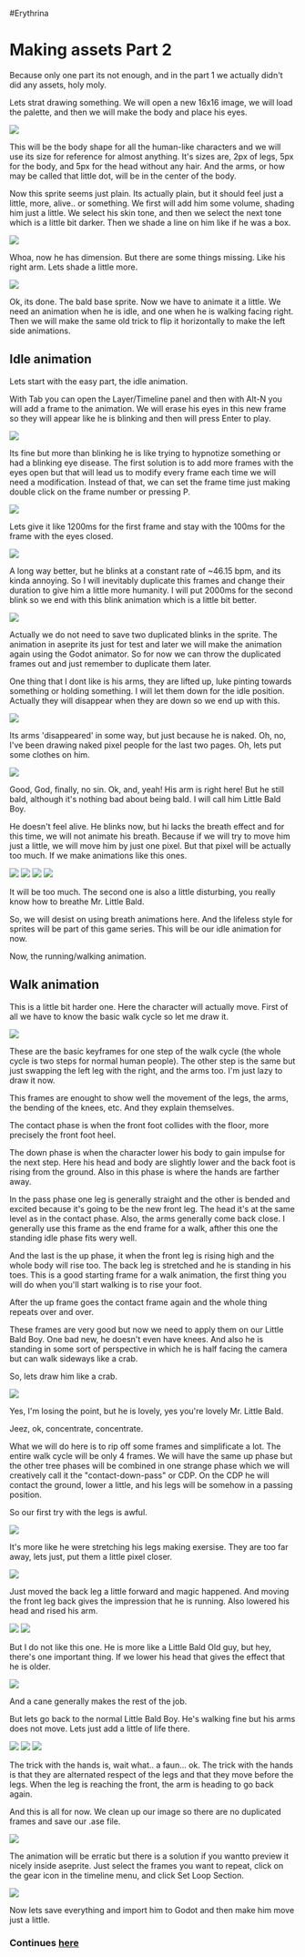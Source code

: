 #Erythrina
# Making assets Part 2

Because only one part its not enough, and in the part 1 we actually didn't did any assets, holy moly. 

Lets strat drawing something. We will open a new 16x16 image, we will load the palette, and then we will make the body and place his eyes.

![](img/2/sprite01.png)

This will be the body shape for all the human-like characters and we will use its size for reference for almost anything. It's sizes are, 2px of legs, 5px for the body, and 5px for the head without any hair. And the arms, or how may be called that little dot, will be in the center of the body.

Now this sprite seems just plain. Its actually plain, but it should feel just a little, more, alive.. or something. We first will add him some volume, shading him just a little. We select his skin tone, and then we select the next tone which is a little bit darker. Then we shade a line on him like if he was a box.

![](img/2/sprite02.png)

Whoa, now he has dimension. But there are some things missing. Like his right arm. Lets shade a little more.

![](img/2/sprite03.png)

Ok, its done. The bald base sprite. Now we have to animate it a little. We need an animation when he is idle, and one when he is walking facing right. Then we will make the same old trick to flip it horizontally to make the left side animations.

## Idle animation

Lets start with the easy part, the idle animation.

With Tab you can open the Layer/Timeline panel and then with Alt-N you will add a frame to the animation. We will erase his eyes in this new frame so they will appear like he is blinking and then will press Enter to play.

![](img/2/spritegif01.gif)

Its fine but more than blinking he is like trying to hypnotize something or had a blinking eye disease. The first solution is to add more frames with the eyes open but that will lead us to modify every frame each time we will need a modification. Instead of that, we can set the frame time just making double click on the frame number or pressing P. 

![](img/2/sprite04.png)

Lets give it like 1200ms for the first frame and stay with the 100ms for the frame with the eyes closed. 

![](img/2/spritegif02.gif)

A long way better, but he blinks at a constant rate of ~46.15 bpm, and its kinda annoying. So I will inevitably duplicate this frames and change their duration to give him a little more humanity. I will put 2000ms for the second blink so we end with this blink animation which is a little bit better.

![](img/2/spritegif03.gif)

Actually we do not need to save two duplicated blinks in the sprite. The animation in aseprite its just for test and later we will make the animation again using the Godot animator. So for now we can throw the duplicated frames out and just remember to duplicate them later.

One thing that I dont like is his arms, they are lifted up, luke pinting towards something or holding something. I will let them down for the idle position. Actually they will disappear when they are down so we end up with this.

![](img/2/spritegif04.gif)

Its arms 'disappeared' in some way, but just because he is naked. Oh, no, I've been drawing naked pixel people for the last two pages. Oh, lets put some clothes on him. 

![](img/2/spritegif05.gif)

Good, God, finally, no sin. Ok, and, yeah! His arm is right here! But he still bald, although it's nothing bad about being bald. I will call him Little Bald Boy. 

He doesn't feel alive. He blinks now, but hi lacks the breath effect and for this time, we will not animate his breath. Because if we will try to move him just a little, we will move him by just one pixel. But that pixel will be actually too much. If we make animations like this ones.

![](img/2/spritegif06.gif)   ![](img/2/spritegif07.gif)    ![](img/2/spritegif08.gif)  ![](img/2/spritegif09.gif) 

It will be too much. The second one is also a little disturbing, you really know how to breathe Mr. Little Bald. 

So, we will desist on using breath animations here. And the lifeless style for sprites will be part of this game series. This will be our idle animation for now.

Now, the running/walking animation.

## Walk animation

This is a little bit harder one. Here the character will actually move. First of all we have to know the basic walk cycle so let me draw it.

![](img/2/sprite05.png)

These are the basic keyframes for one step of the walk cycle (the whole cycle is two steps for normal human people). The other step is the same but just swapping the left leg with the right, and the arms too. I'm just lazy to draw it now.

This frames are enought to show well the movement of the legs, the arms, the bending of the knees, etc. And they explain themselves. 

The contact phase is when the front foot collides with the floor, more precisely the front foot heel. 

The down phase is when the character lower his body to gain impulse for the next step. Here his head and body are slightly lower and the back foot is rising from the ground. Also in this phase is where the hands are farther away.

In the pass phase one leg is generally straight and the other is bended and excited because it's going to be the new front leg. The head it's at the same level as in the contact phase. Also, the arms generally come back close. I generally use this frame as the end frame for a walk, afther this one the standing idle phase fits wery well.

And the last is the up phase, it when the front leg is rising high and the whole body will rise too. The back leg is stretched and he is standing in his toes. This is a good starting frame for a walk animation, the first thing you will do when you'll start walking is to rise your foot.

After the up frame goes the contact frame again and the whole thing repeats over and over.

These frames are very good but now we need to apply them on our Little Bald Boy. One bad new, he doesn't even have knees. And also he is standing in some sort of perspective in which he is half facing the camera but can walk sideways like a crab. 

So, lets draw him like a crab.

![](img/2/spritegif11.gif)

Yes, I'm losing the point, but he is lovely, yes you're lovely Mr. Little Bald. 

Jeez, ok, concentrate, concentrate. 

What we will do here is to rip off some frames and simplificate a lot. The entire walk cycle will be only 4 frames. We will have the same up phase but the other tree phases will be combined in one strange phase which we will creatively call it the "contact-down-pass" or CDP. On the CDP he will contact the ground, lower a little, and his legs will be somehow in a passing position.

So our first try with the legs is awful.


![](img/2/spritegif12.gif)

It's more like he were stretching his legs making exersise. They are too far away, lets just, put them a little pixel closer.


![](img/2/spritegif13.gif)

Just moved the back leg a little forward and magic happened. And moving the front leg back gives the impression that he is running. Also lowered his head and rised his arm. 

![](img/2/spritegif14.gif) ![](img/2/spritegif15.gif)

But I do not like this one. He is more like a Little Bald Old guy, but hey, there's one important thing. If we lower his head that gives the effect that he is older.
 
![](img/2/spritegif16.gif)

And a cane generally makes the rest of the job.

But lets go back to the normal Little Bald Boy. He's walking fine but his arms does not move. Lets just add a little of life there.

![](img/2/spritegif17.gif) ![](img/2/spritegif18.gif) ![](img/2/spritegif19.gif)

The trick with the hands is, wait what.. a faun... ok. The trick with the hands is that they are alternated respect of the legs and that they move before the legs. When the leg is reaching the front, the arm is heading to go back again.

And this is all for now. We clean up our image so there are no duplicated frames and save our .ase file. 

![](img/2/spritegif20.gif)

The animation will be erratic but there is a solution if you wantto preview it nicely inside aseprite. Just select the frames you want to repeat, click on the gear icon in the timeline menu, and click Set Loop Section.


![](img/2/sprite06.png)

Now lets save everything and import him to Godot and then make him move just a little.

### Continues [here](03_our_character_in_godot.md)